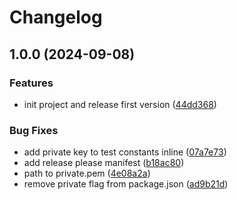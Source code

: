 # Changelog

## 1.0.0 (2024-09-08)


### Features

* init project and release first version ([44dd368](https://github.com/waigel/get-jwks/commit/44dd368c17486349644ad01ff1911f856b2f3cf0))


### Bug Fixes

* add private key to test constants inline ([07a7e73](https://github.com/waigel/get-jwks/commit/07a7e7336e18666263210c8cc5fca4efc3f5ba1c))
* add release please manifest ([b18ac80](https://github.com/waigel/get-jwks/commit/b18ac8041138347bc4e0ee1c5700f0b8bf9aad38))
* path to private.pem ([4e08a2a](https://github.com/waigel/get-jwks/commit/4e08a2ae634b18fc6f4e541c2b004acc1922f4d0))
* remove private flag from package.json ([ad9b21d](https://github.com/waigel/get-jwks/commit/ad9b21d08920c365ece7bd7daa0137badadaa7a5))
